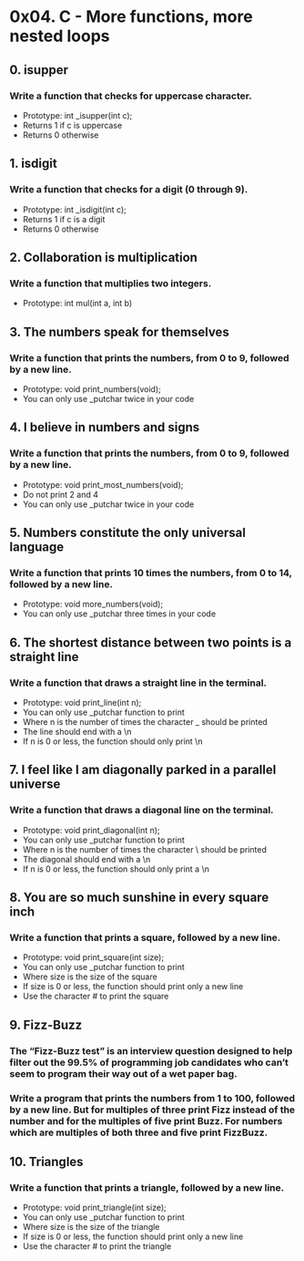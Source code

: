 # 0x04. C - More functions, more nested loops

## 0. isupper 
### Write a function that checks for uppercase character.
* Prototype: int _isupper(int c);
* Returns 1 if c is uppercase
* Returns 0 otherwise

## 1. isdigit 
### Write a function that checks for a digit (0 through 9).
* Prototype: int _isdigit(int c);
* Returns 1 if c is a digit
* Returns 0 otherwise

##  2. Collaboration is multiplication 
### Write a function that multiplies two integers.
* Prototype: int mul(int a, int b)

##  3. The numbers speak for themselves 
### Write a function that prints the numbers, from 0 to 9, followed by a new line.
* Prototype: void print_numbers(void);
* You can only use _putchar twice in your code

##  4. I believe in numbers and signs 
### Write a function that prints the numbers, from 0 to 9, followed by a new line.
* Prototype: void print_most_numbers(void);
* Do not print 2 and 4
* You can only use _putchar twice in your code

##  5. Numbers constitute the only universal language 
### Write a function that prints 10 times the numbers, from 0 to 14, followed by a new line.
* Prototype: void more_numbers(void);
* You can only use _putchar three times in your code

##  6. The shortest distance between two points is a straight line 
### Write a function that draws a straight line in the terminal.
* Prototype: void print_line(int n);
* You can only use _putchar function to print
* Where n is the number of times the character _ should be printed
* The line should end with a \n
* If n is 0 or less, the function should only print \n

##  7. I feel like I am diagonally parked in a parallel universe 
### Write a function that draws a diagonal line on the terminal.

*    Prototype: void print_diagonal(int n);
*    You can only use _putchar function to print
*    Where n is the number of times the character \ should be printed
*    The diagonal should end with a \n
*    If n is 0 or less, the function should only print a \n

##  8. You are so much sunshine in every square inch 
### Write a function that prints a square, followed by a new line.
*    Prototype: void print_square(int size);
*    You can only use _putchar function to print
*    Where size is the size of the square
*    If size is 0 or less, the function should print only a new line
*    Use the character # to print the square

##  9. Fizz-Buzz 
### The “Fizz-Buzz test” is an interview question designed to help filter out the 99.5% of programming job candidates who can’t seem to program their way out of a wet paper bag.
### Write a program that prints the numbers from 1 to 100, followed by a new line. But for multiples of three print Fizz instead of the number and for the multiples of five print Buzz. For numbers which are multiples of both three and five print FizzBuzz.

##  10. Triangles 
### Write a function that prints a triangle, followed by a new line.

*    Prototype: void print_triangle(int size);
*    You can only use _putchar function to print
*    Where size is the size of the triangle
*    If size is 0 or less, the function should print only a new line
*    Use the character # to print the triangle



